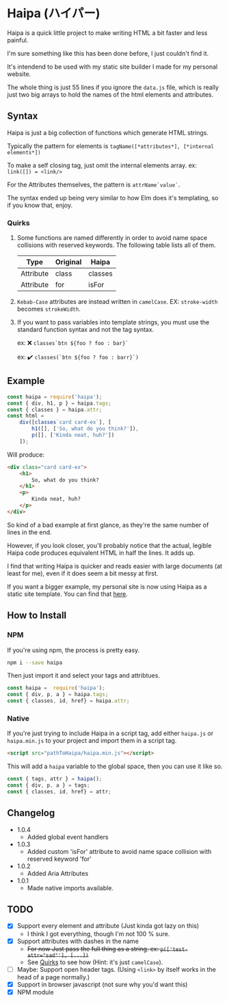 # Haipa (ハイパー)

Haipa is a quick little project to make writing HTML a bit faster and less painful.

I'm sure something like this has been done before, I just couldn't find it.

It's intendend to be used with my static site builder I made for my personal website.

The whole thing is just 55 lines if you ignore the `data.js` file, which is really just two big arrays to hold the names of the html elements and attributes.

## Syntax

Haipa is just a big collection of functions which generate HTML strings.

Typically the pattern for elements is `tagName([*attributes*], [*internal elements*])`

To make a self closing tag, just omit the internal elements array.
	ex: `link([]) = <link/>`

For the Attributes themselves, the pattern is `` attrName`value` ``.

The syntax ended up being very similar to how Elm does it's templating, so if you know that, enjoy.

### Quirks

1. Some functions are named differently in order to avoid name space collisions with reserved keywords.  The following table lists all of them.

	| Type      | Original | Haipa   |
	|-----------|----------|---------|
	| Attribute | class    | classes |
	| Attribute | for      | isFor   |

2. `Kebab-Case` attributes are instead written in `camelCase`.
	EX: `stroke-width` becomes `strokeWidth`.
3. If you want to pass variables into template strings, you must use the standard function syntax and not the tag syntax.

	ex: ❌ `` classes`btn ${foo ? foo : bar}` ``

	ex: ✔️ `` classes(`btn ${foo ? foo : barr}`) ``

## Example

```JavaScript
const haipa = require('haipa');
const { div, h1, p } = haipa.tags;
const { classes } = haipa.attr;
const html = 
	div([classes`card card-ex`], [
		h1([], ['So, what do you think?']),
		p([], ['Kinda neat, huh?'])
	]);
```

Will produce:
```HTML
<div class="card card-ex">
	<h1>
		So, what do you think?
	</h1>
	<p>
		Kinda neat, huh?
	</p>
</div>
```

So kind of a bad example at first glance, as they're the same number of lines in the end.

However, if you look closer, you'll probably notice that the actual, legible Haipa code produces equivalent HTML in half the lines.  It adds up.

I find that writing Haipa is quicker and reads easier with large documents (at least for me), even if it does seem a bit messy at first.

If you want a bigger example, my personal site is now using Haipa as a static site template.  You can find that [here](https://github.com/matteron/mattia.id/blob/master/src/template/template.js).

## How to Install

### NPM

If you're using npm, the process is pretty easy.

```BASH
npm i --save haipa
```

Then just import it and select your tags and attribtues.
```JavaScript
const haipa =  require('haipa');
const { div, p, a } = haipa.tags;
const { classes, id, href} = haipa.attr;
```

### Native

If you're just trying to include Haipa in a script tag, add either `haipa.js` or `haipa.min.js` to your project and import them in a script tag.

```HTML
<script src="pathToHaipa/haipa.min.js"></script>
```

This will add a `haipa` variable to the global space, then you can use it like so.

```Javascript
const { tags, attr } = haipa();
const { div, p, a } = tags;
const { classes, id, href} = attr;
```

## Changelog

- 1.0.4
	- Added global event handlers
- 1.0.3
	- Added custom 'isFor' attribute to avoid name space collision with reserved keyword 'for'
- 1.0.2
	- Added Aria Attributes
- 1.0.1
	- Made native imports available.

## TODO
- [x] Support every element and attribute (Just kinda got lazy on this)
	* I think I got everything, though I'm not 100 % sure.
- [x] Support attributes with dashes in the name
	* ~~For now Just pass the full thing as a string.
		ex: `p(['test-attr="sad"'], [...])`~~
	* See [Quirks](#quirks) to see how (Hint: it's just `camelCase`).
- [ ] Maybe: Support open header tags. (Using `<link>` by itself works in the head of a page normally.)
- [x] Support in browser javascript (not sure why you'd want this)
- [x] NPM module